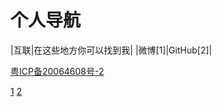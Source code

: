# 个人导航

|互联|在这些地方你可以找到我|
|微博[1]|GitHub[2]|

[粤ICP备20064608号-2](http://beian.miit.gov.cn/)

[1](https://weibo.com/7005039440/)
[2](https://github.com/84861540)
